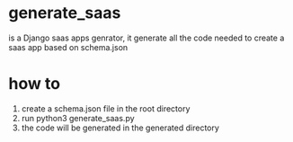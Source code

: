 # generate_saas

is a Django saas apps genrator, it generate all the code needed to create a saas app based on schema.json

# how to

1. create a schema.json file in the root directory
2. run python3 generate_saas.py
3. the code will be generated in the generated directory
